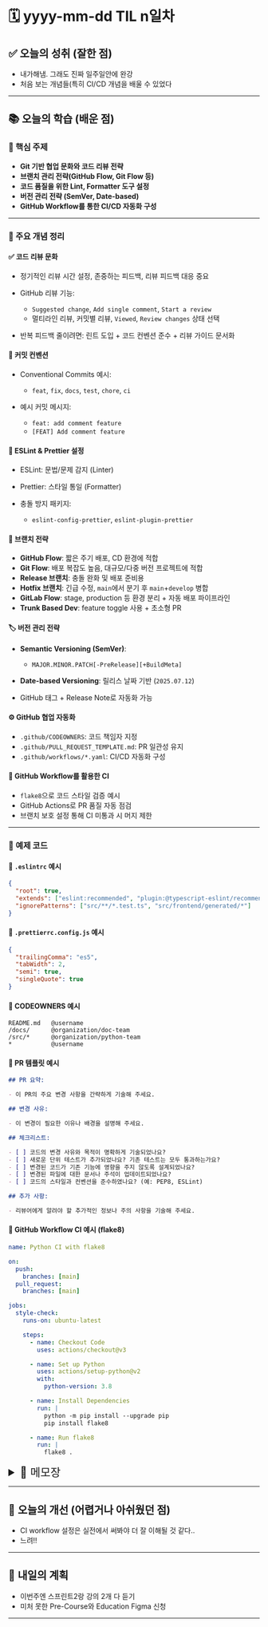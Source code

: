 # 🗓️ yyyy-mm-dd TIL n일차

## ✅ 오늘의 성취 (잘한 점)

- 내가해냄. 그래도 진짜 일주일안에 완강
- 처음 보는 개념들(특히 CI/CD 개념을 배울 수 있었다

---

## 📚 오늘의 학습 (배운 점)

### 🔹 핵심 주제

- **Git 기반 협업 문화와 코드 리뷰 전략**
- **브랜치 관리 전략(GitHub Flow, Git Flow 등)**
- **코드 품질을 위한 Lint, Formatter 도구 설정**
- **버전 관리 전략 (SemVer, Date-based)**
- **GitHub Workflow를 통한 CI/CD 자동화 구성**

---

### 🔹 주요 개념 정리

#### ✅ 코드 리뷰 문화

- 정기적인 리뷰 시간 설정, 존중하는 피드백, 리뷰 피드백 대응 중요
- GitHub 리뷰 기능:

  - `Suggested change`, `Add single comment`, `Start a review`
  - 멀티라인 리뷰, 커밋별 리뷰, `Viewed`, `Review changes` 상태 선택

- 반복 피드백 줄이려면: 린트 도입 + 코드 컨벤션 준수 + 리뷰 가이드 문서화

#### 📛 커밋 컨벤션

- Conventional Commits 예시:

  - `feat`, `fix`, `docs`, `test`, `chore`, `ci`

- 예시 커밋 메시지:

  - `feat: add comment feature`
  - `[FEAT] Add comment feature`

#### 🧹 ESLint & Prettier 설정

- ESLint: 문법/문제 감지 (Linter)
- Prettier: 스타일 통일 (Formatter)
- 충돌 방지 패키지:

  - `eslint-config-prettier`, `eslint-plugin-prettier`

#### 🔀 브랜치 전략

- **GitHub Flow**: 짧은 주기 배포, CD 환경에 적합
- **Git Flow**: 배포 복잡도 높음, 대규모/다중 버전 프로젝트에 적합
- **Release 브랜치**: 충돌 완화 및 배포 준비용
- **Hotfix 브랜치**: 긴급 수정, `main`에서 분기 후 `main`+`develop` 병합
- **GitLab Flow**: stage, production 등 환경 분리 + 자동 배포 파이프라인
- **Trunk Based Dev**: feature toggle 사용 + 초소형 PR

#### 🏷 버전 관리 전략

- **Semantic Versioning (SemVer)**:

  - `MAJOR.MINOR.PATCH[-PreRelease][+BuildMeta]`

- **Date-based Versioning**: 릴리스 날짜 기반 (`2025.07.12`)
- GitHub 태그 + Release Note로 자동화 가능

#### ⚙️ GitHub 협업 자동화

- `.github/CODEOWNERS`: 코드 책임자 지정
- `.github/PULL_REQUEST_TEMPLATE.md`: PR 일관성 유지
- `.github/workflows/*.yaml`: CI/CD 자동화 구성

#### 🔁 GitHub Workflow를 활용한 CI

- `flake8`으로 코드 스타일 검증 예시
- GitHub Actions로 PR 품질 자동 점검
- 브랜치 보호 설정 통해 CI 미통과 시 머지 제한

---

### 🔹 예제 코드

#### 📌 `.eslintrc` 예시

```json
{
  "root": true,
  "extends": ["eslint:recommended", "plugin:@typescript-eslint/recommended"],
  "ignorePatterns": ["src/**/*.test.ts", "src/frontend/generated/*"]
}
```

#### 📌 `.prettierrc.config.js` 예시

```json
{
  "trailingComma": "es5",
  "tabWidth": 2,
  "semi": true,
  "singleQuote": true
}
```

#### 📌 CODEOWNERS 예시

```text
README.md   @username
/docs/      @organization/doc-team
/src/*      @organization/python-team
*           @username
```

#### 📌 PR 템플릿 예시

```markdown
## PR 요약:

- 이 PR의 주요 변경 사항을 간략하게 기술해 주세요.

## 변경 사유:

- 이 변경이 필요한 이유나 배경을 설명해 주세요.

## 체크리스트:

- [ ] 코드의 변경 사유와 목적이 명확하게 기술되었나요?
- [ ] 새로운 단위 테스트가 추가되었나요? 기존 테스트는 모두 통과하는가요?
- [ ] 변경된 코드가 기존 기능에 영향을 주지 않도록 설계되었나요?
- [ ] 변경된 파일에 대한 문서나 주석이 업데이트되었나요?
- [ ] 코드의 스타일과 컨벤션을 준수하였나요? (예: PEP8, ESLint)

## 추가 사항:

- 리뷰어에게 알려야 할 추가적인 정보나 주의 사항을 기술해 주세요.
```

#### 📌 GitHub Workflow CI 예시 (flake8)

```yaml
name: Python CI with flake8

on:
  push:
    branches: [main]
  pull_request:
    branches: [main]

jobs:
  style-check:
    runs-on: ubuntu-latest

    steps:
      - name: Checkout Code
        uses: actions/checkout@v3

      - name: Set up Python
        uses: actions/setup-python@v2
        with:
          python-version: 3.8

      - name: Install Dependencies
        run: |
          python -m pip install --upgrade pip
          pip install flake8

      - name: Run flake8
        run: |
          flake8 .
```

<details>
<summary style="font-size: 22px;">📓 메모장</summary>

## 📁 2025-07-12/13 Git 협업 및 자동화 학습 정리

### 💬 코드 리뷰

#### ✅ 코드 리뷰 문화 만들기

- 정기적인 코드 리뷰 시간을 설정해야 합니다.
- 피드백은 반드시 존중하는 방식으로 전달해야 합니다.
- 리뷰를 받은 경우, 그 피드백에 반드시 대응해야 합니다.

  - 동의한다면 해당 코드를 실제로 반영해야 합니다.
  - 반영하기 어렵다면 별도의 이슈로 분리하여 추후 처리해야 합니다.
  - 도저히 반영할 수 없는 경우에는 그 이유를 설명해야 합니다.

**고려할 질문들:**

- 현재 코드 리뷰는 어떻게 진행되고 있는가?
- 코드 리뷰를 보다 편하게 만드는 GitHub 기능은 무엇인가?
- 반복적으로 등장하는 리뷰 내용을 어떻게 줄일 수 있을까?

---

#### 🧑‍💻 GitHub에서의 코드 리뷰

##### 💡 Suggested change

- 변경사항을 제안할 수 있습니다.
- `Add single comment`는 단일 코멘트를 남기는 방식입니다.
- `Start a review`를 통해 코멘트를 pending 상태로 여러 개 남겼다가, 리뷰 후 한꺼번에 제출할 수 있습니다.

  - 이 리뷰는 철회하거나 수정도 가능합니다.

##### 📏 멀티라인 코드 리뷰

- 라인번호 왼쪽을 클릭한 후, Shift를 눌러 여러 줄 범위를 선택할 수 있습니다.

##### ✅ Viewed 기능

- 이미 리뷰한 파일을 체크할 수 있습니다.

##### ⏪ 커밋별 리뷰

- 개별 커밋을 클릭하여 해당 커밋 기준으로 리뷰할 수 있습니다.
- Shift 키를 활용해 연속된 커밋을 리뷰할 수 있습니다.

##### 🔍 Review changes 상태

- `Comment`: 단순한 의견
- `Approve`: 승인
- `Request changes`: 수정 요청

---

#### 🧾 코드 리뷰를 위한 커밋

- 항상 동작 가능한 형태로 커밋을 해야 합니다.

  - 복잡한 기능이거나 구조상 자동화 테스트가 어렵다면, 수동 테스트를 통해 커밋의 동작을 검증해야 합니다.

##### 📛 Conventional Commit

- `feat`: 새로운 기능
- `docs`: 문서화
- `test`: 테스트
- `fix`: 버그 수정, 오타 등
- `chore`: 관련 없는 내용 수정
- `ci`: CI/CD 작업

> 나는 `feat: Add comment feature`라고 쓰지만,
> `[FEAT] Add comment feature` 혹은 `feat: add comment feature`라고도 쓰는 예시를 봄.

---

### 🎯 Linting

#### 🔧 Linter vs Formatter

- ESLint는 문법/품질 검사 도구(Linter)
- Prettier는 스타일 정리 도구(Formatter)

---

#### ⚙️ ESLint 설정

```bash
npx eslint --init
```

- 위 명령어로 프로젝트에 ESLint를 도입할 수 있으며, `.eslintrc` 파일이 생성됩니다.

```json
{
  "root": true,
  "extends": ["eslint:recommended", "plugin:@typescript-eslint/recommended"],
  "ignorePatterns": ["src/**/*.test.ts", "src/frontend/generated/*"]
}
```

**코드 검사 실행:**

```bash
npx eslint .
# 또는
yarn run eslint .
```

---

#### 🛠️ Prettier 설정

```bash
npm install --save-dev prettier
```

`.prettierrc.config.js` 예시:

```json
{
  "trailingComma": "es5",
  "tabWidth": 2,
  "semi": true,
  "singleQuote": true
}
```

**코드 포맷 실행:**

```bash
npx prettier --write yourfile.js
# 또는
yarn run prettier --write yourfile.js
```

#### ⚠️ ESLint와 Prettier의 충돌 방지

```bash
npm install eslint-config-prettier eslint-plugin-prettier --save-dev
```

---

## 🔀 브랜치 관리 전략

### 🔁 GitHub Flow

- feature 작업 브랜치에서 독립적으로 개발
- 여러 기능/수정사항을 개별적으로 진행 가능
- 작업 브랜치 예시: `fix/login-issue`, `feat/add-user-profile`
- `main/master` 브랜치는 항상 배포 가능한 상태 유지

**추가 내용:**

- CI: 테스트 자동 수행 도구 및 방법론
- `Settings > Branches > Add rule > Require a pull request before merging` 설정을 통해 merge 전 승인을 필수화 가능

**Feature 브랜치 지침:**

1. 명확하고 구체적인 목적
2. 독립적으로 배포 가능할 것
3. 배포 시 문제 발생이 없어야 함
4. 기능 단위 크기 적절하게 유지할 것

---

### 🌳 Git Flow

- GitHub Flow의 `main` 브랜치는 항상 배포 가능해야 하나,
  Git Flow의 `develop` 브랜치는 제약 없음.

#### 📦 Release 브랜치가 필요한 이유:

- 긴 수명의 feature 브랜치는 `main`으로부터 멀어질수록 merge 충돌 발생 확률이 높음
  → 해결 시 시간 소요 크고 품질 저하 우려
- 대규모 프로젝트의 경우, 여러 feature가 동시에 개발되어 호환성 문제가 발생할 수 있음
- 메타데이터(Release Note, Change Log) 정리 필요
- 버그 수정 및 테스트를 위한 분리된 공간 필요

---

#### 🚑 Hotfix 브랜치

**필요 이유:**

- 실제 운영 환경에서 발생한 버그를 빠르게 수정하기 위함
- `develop` 브랜치에서 분기할 경우, 다양한 기능이 이미 포함되어 있어 버그 찾기 어렵고, 의도치 않은 기능이 함께 배포될 위험 존재

**핵심 규칙:**

- `main`에서 분기하여 `main`과 `develop`으로 병합 (✅)
- `main`에서 분기하여 `main`에만 병합 (❌)

---

### 🔄 GitHub Flow vs Git Flow

#### ⏱️ CI (Continuous Integration)

- 코드 변경 사항을 빠르게 검증하고 문제를 조기에 발견 및 해결하여 효율성과 품질 향상

#### 🚀 CD (Continuous Delivery / Deployment)

- **Delivery**: 배포 준비 완료 상태
- **Deployment**: push 순간 자동 배포

**GitHub Flow:**

- 빠른 개발 사이클 및 배포 환경
- 지속적 피드백
- CD가 잘 구축된 환경에 적합

**Git Flow:**

- 여러 버전의 소프트웨어 동시 관리
- 복잡한 배포 전략이 필요한 경우 적합

---

### 🔢 버전 관리 전략

#### Semantic Versioning (SemVer)

- 형식: `MAJOR.MINOR.PATCH[-PreRelease][+BuildMetadata]`
- `MAJOR`: 호환성 깨는 대규모 변경
- `MINOR`: 호환성 유지하면서 기능 추가
- `PATCH`: 사소한 버그 수정

**예시:** `1.5.3` → 새 기능 5개, 버그 3개 수정됨

#### 📎 Pre-release

- 베타/알파/릴리즈 후보 등
- 일반 릴리즈보다 우선순위 낮음

#### 🏷️ Build Metadata

- 빌드 정보(시간, 환경 등) 제공
- 우선순위에는 영향 없음

#### 🗓️ Date-based Versioning

- 릴리즈 날짜 기반
- 빠른 개발 주기에 유용
- 사용자가 최신 버전 쉽게 파악 가능

**Git에서는 `Tag`로 버전 관리**

- `Create a new release` → 자동 Release Note 생성

---

### 🧱 GitLab Flow

- 환경별 브랜치 분리 (`production`, `stage`)
- `stage`: 실제 운영 환경과 유사하게 보안/성능 테스트
- 브랜치 병합 시 해당 환경으로 자동 배포
- CI/CD 중심 환경에 적합

---

### 🪵 Trunk Based Development

- 기능 토글(Feature Toggle) 사용
- 매우 짧은 PR 주기
- 눈에 띄지 않는 아주 작은 단위 기능도 `main`에 merge
- 기능을 사용/비활성화하는 toggle로 구현하여 리스크 최소화
- 자주 커밋하고 테스트하며, 반복적 배포와 피드백 수용

---

## ⚙️ 협업 자동화

---

### 👨‍💻 .github 디렉토리 활용

#### 🧍‍♂️ Code Owner

- `.github/CODEOWNERS` 파일에 작성

```txt
README.md   @username
/docs/     @organization/doc-team
/src/*     @organization/python-team
*          @username
```

- collaborator만 지정 가능

---

#### 📝 Pull Request 템플릿

`.github/PULL_REQUEST_TEMPLATE.md`에 작성

```md
## PR 요약:

- 이 PR의 주요 변경 사항을 간략하게 기술해 주세요.

## 변경 사유:

- 이 변경이 필요한 이유나 배경을 설명해 주세요.

## 체크리스트:

- [ ] 코드의 변경 사유와 목적이 명확하게 기술되었나요?
- [ ] 새로운 단위 테스트가 추가되었나요? 기존 테스트는 모두 통과하는가요?
- [ ] 변경된 코드가 기존 기능에 영향을 주지 않도록 설계되었나요?
- [ ] 변경된 파일에 대한 문서나 주석이 업데이트되었나요?
- [ ] 코드의 스타일과 컨벤션을 준수하였나요? (예: PEP8, ESLint)

## 추가 사항:

- 리뷰어에게 알려야 할 추가적인 정보나 주의 사항을 기술해 주세요.
```

---

### ⚡ GitHub Workflow (자동화 툴)

- `.github/workflows/example.yaml` 생성

```yaml
name: Basic Workflow Example

on: [push]

jobs:
  example_job:
    runs-on: ubuntu-latest
    steps:
      - name: Checkout code
        uses: actions/checkout@v3
        with:
          fetch-depth: 1

      - name: Print Hello
        run: echo "Hello, GitHub!"
```

[공식 문서 참고](https://docs.github.com/ko/actions/reference/workflow-syntax-for-github-actions)

---

## 🔄 GitHub Workflow로 CI 구현하기

CI는 배포 전 품질 자동 검증을 의미
CD는 추가적인 배포 과정 포함

**CI에서 확인하는 항목:**

- 코드 스타일, 테스트, DB 연결, 외부 서비스 연동, 비밀키 사용 등

```yaml
name: Python CI with flake8

on:
  push:
    branches: [main]
  pull_request:
    branches: [main]

jobs:
  style-check:
    runs-on: ubuntu-latest

    steps:
      - name: Checkout Code
        uses: actions/checkout@v3

      - name: Set up Python
        uses: actions/setup-python@v2
        with:
          python-version: 3.8

      - name: Install Dependencies
        run: |
          python -m pip install --upgrade pip
          pip install flake8

      - name: Run flake8
        run: |
          flake8 .
```

- PR 시 Workflow 실패 시 ❌ 표시됨
- `Actions` 탭에서 실패 이유 확인 가능

**Settings > Branches > Branch protection rule > Require status checks to pass before merging**
→ 여기서 `style-check` 검색 후 등록하면, 해당 CI 통과해야만 merge 가능

---

**퀴즈 요약:**

- GitHub Workflow는 GitHub Actions로 정의
- `.github/workflows` 내 YAML 파일로 관리
- 기본 구조: `name`, `on`, `jobs`

</details>

---

## 🧠 오늘의 개선 (어렵거나 아쉬웠던 점)

- CI workflow 설정은 실전에서 써봐야 더 잘 이해될 것 같다..
- 느려!!

---

## 🚀 내일의 계획

- 이번주엔 스프린트2랑 강의 2개 다 듣기
- 미처 못한 Pre-Course와 Education Figma 신청

---
